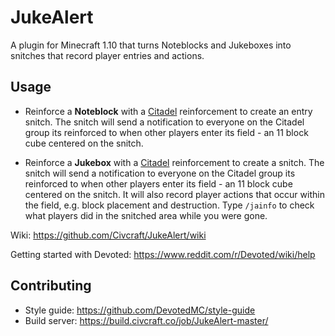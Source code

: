 # JukeAlert

A plugin for Minecraft 1.10 that turns Noteblocks and Jukeboxes into snitches that record player entries and actions.

## Usage

- Reinforce a **Noteblock** with a [Citadel](https://github.com/DevotedMC/Citadel) reinforcement to create an entry snitch. The snitch will send a notification to everyone on the Citadel group its reinforced to when other players enter its field - an 11 block cube centered on the snitch.

- Reinforce a **Jukebox** with a [Citadel](https://github.com/DevotedMC/Citadel) reinforcement to create a snitch. The snitch will send a notification to everyone on the Citadel group its reinforced to when other players enter its field - an 11 block cube centered on the snitch. It will also record player actions that occur within the field, e.g. block placement and destruction. Type `/jainfo` to check what players did in the snitched area while you were gone.

Wiki: https://github.com/Civcraft/JukeAlert/wiki

Getting started with Devoted: https://www.reddit.com/r/Devoted/wiki/help

## Contributing
- Style guide: https://github.com/DevotedMC/style-guide
- Build server: https://build.civcraft.co/job/JukeAlert-master/
